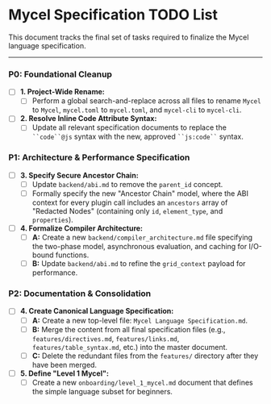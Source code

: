 # Mycel Specification TODO List

This document tracks the final set of tasks required to finalize the Mycel language specification.

---

### P0: Foundational Cleanup

- [ ] **1. Project-Wide Rename:**
  - [ ] Perform a global search-and-replace across all files to rename `Mycel` to `Mycel`, `mycel.toml` to `mycel.toml`, and `mycel-cli` to `mycel-cli`.

- [ ] **2. Resolve Inline Code Attribute Syntax:**
  - [ ] Update all relevant specification documents to replace the ` ``code``@js ` syntax with the new, approved ` ``js:code`` ` syntax.

### P1: Architecture & Performance Specification

- [ ] **3. Specify Secure Ancestor Chain:**
  - [ ] Update `backend/abi.md` to remove the `parent_id` concept.
  - [ ] Formally specify the new "Ancestor Chain" model, where the ABI context for every plugin call includes an `ancestors` array of "Redacted Nodes" (containing only `id`, `element_type`, and `properties`).

- [ ] **4. Formalize Compiler Architecture:**
  - [ ] **A:** Create a new `backend/compiler_architecture.md` file specifying the two-phase model, asynchronous evaluation, and caching for I/O-bound functions.
  - [ ] **B:** Update `backend/abi.md` to refine the `grid_context` payload for performance.

### P2: Documentation & Consolidation

- [ ] **4. Create Canonical Language Specification:**
  - [ ] **A:** Create a new top-level file: `Mycel Language Specification.md`.
  - [ ] **B:** Merge the content from all final specification files (e.g., `features/directives.md`, `features/links.md`, `features/table_syntax.md`, etc.) into the master document.
  - [ ] **C:** Delete the redundant files from the `features/` directory after they have been merged.

- [ ] **5. Define "Level 1 Mycel":**
  - [ ] Create a new `onboarding/level_1_mycel.md` document that defines the simple language subset for beginners.